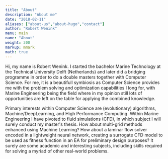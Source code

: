 ```yaml
---
title: "About"
description: "About me"
date: "2018-02-11"
aliases: ["about-us","about-hugo","contact"]
author: "Robert Wenink"
menu: main
name: "About"
weight: 300
markup: mmark
math: true
---
```


Hi, my name is Robert Wenink. I started the bachelor Marine Technology at the Technical University Delft (Netherlands) and later did a bridging programme in order to do a double masters together with Computer Science. 
For me, it is a beautifull symbiosis as Computer Science provides me with the problem solving and optimization capabilities I long for, with Marine Engineering being the field where in my opinion still lots of opportunities are left on the table for applying the combined knowledge.

Primary interests within Computer Science are (evolutionary) algorithms, Machine/DeepLearning, and High Performance Computing. Within Marine Engineering I have pivoted to fluid simulations (CFD), in which subject I will surely conduct my master's thesis.
How about multi-grid methods enhanced using Machine Learning? How about a laminar flow solver encoded in a lightweight neural network, creating a surrogate CFD model to be used as fitness function in an EA for preliminary design purposes? It surely are some academic and interesting subjects, including skills required for solving a myriad of other real-world problems.


